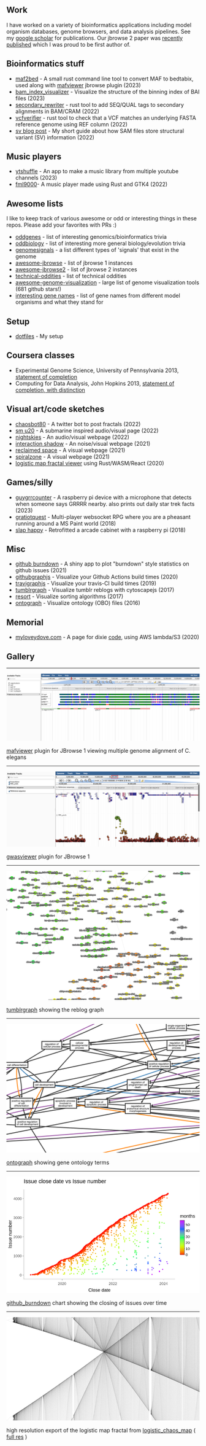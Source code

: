 ## Work

I have worked on a variety of bioinformatics applications including model
organism databases, genome browsers, and data analysis pipelines. See my
[google scholar](https://scholar.google.com/citations?view_op=list_works&hl=en&user=--FwzsgAAAAJ)
for publications. Our jbrowse 2 paper was
[recently published](https://www.biorxiv.org/content/10.1101/2022.07.28.501447v1)
which I was proud to be first author of.

## Bioinformatics stuff

- [maf2bed](https://github.com/cmdcolin/maf2bed) - A small rust command line
  tool to convert MAF to bedtabix, used along with
  [mafviewer](https://github.com/cmdcolin/jbrowse-plugin-mafviewer) jbrowse
  plugin (2023)
- [bam_index_visualizer](https://cmdcolin.github.io/bam_index_visualizer/) -
  Visualize the structure of the binning index of BAI files (2023)
- [secondary_rewriter](https://github.com/cmdcolin/secondary_rewriter) - rust
  tool to add SEQ/QUAL tags to secondary alignments in BAM/CRAM (2022)
- [vcfverifier](https://github.com/cmdcolin/vcfverifier) - rust tool to check
  that a VCF matches an underlying FASTA reference genome using REF column
  (2022)
- [sv blog post](https://cmdcolin.github.io/posts/2022-02-06-sv-sam) - My short
  guide about how SAM files store structural variant (SV) information (2022)

## Music players

- [ytshuffle](https://cmdcolin.github.io/ytshuffle/) - An app to make a music
  library from multiple youtube channels (2023)
- [fml9000](https://github.com/cmdcolin/fml9000)\- A music player made using
  Rust and GTK4 (2022)

## Awesome lists

I like to keep track of various awesome or odd or interesting things in these
repos. Please add your favorites with PRs :)

- [oddgenes](https://github.com/cmdcolin/oddgenes) - list of interesting
  genomics/bioinformatics trivia
- [oddbiology](https://github.com/cmdcolin/oddbiology) - list of interesting
  more general biology/evolution trivia
- [genomesignals](https://github.com/cmdcolin/genomesignals) - a list different
  types of 'signals' that exist in the genome
- [awesome-jbrowse](https://github.com/cmdcolin/awesome-jbrowse) - list of
  jbrowse 1 instances
- [awesome-jbrowse2](https://github.com/cmdcolin/awesome-jbrowse2) - list of
  jbrowse 2 instances
- [technical-oddities](https://github.com/cmdcolin/technical_oddities) - list of
  technical oddities
- [awesome-genome-visualization](https://cmdcolin.github.io/awesome-genome-visualization/) -
  large list of genome visualization tools (681 github stars!)
- [interesting gene names](https://cmdcolin.github.io/genes) - list of gene
  names from different model organisms and what they stand for

## Setup

- [dotfiles](https://github.com/cmdcolin/dotfiles/) - My setup

## Coursera classes

- Experimental Genome Science, University of Pennsylvania 2013,
  [statement of completion](genomesci.pdf)
- Computing for Data Analysis, John Hopkins 2013,
  [statement of completion, with distinction](compdata.pdf)

## Visual art/code sketches

- [chaosbot80](https://github.com/cmdcolin/twitter_fractal_bot) - A twitter bot
  to post fractals (2022)
- [sm u20](https://cmdcolin.github.io/sm_u20) - A submarine inspired
  audio/visual page (2022)
- [nightskies](https://cmdcolin.github.io/nightskies/) - An audio/visual webpage
  (2022)
- [interaction shadow](https://cmdcolin.github.io/interaction_shadow/) - An
  noise/visual webpage (2021)
- [reclaimed space](https://cmdcolin.github.io/reclaimedspace/) - A visual
  webpage (2021)
- [spiralzone](https://cmdcolin.github.io/spiralzone/) - A visual webpage (2021)
- [logistic map fractal viewer](https://cmdcolin.github.io/logistic_chaos_map/)
  using Rust/WASM/React (2020)

## Games/silly

- [guygrrcounter](https://github.com/cmdcolin/guygrrcounter/) - A raspberry pi
  device with a microphone that detects when someone says GRRRR nearby. also
  prints out daily star trek facts (2023)
- [gratiotquest](https://github.com/vastholdings/gratiotquest) - Multi-player
  websocket RPG where you are a pheasant running around a MS Paint world (2018)
- [slap happy](https://github.com/cmdcolin/slaphappy) - Retrofitted a arcade
  cabinet with a raspberry pi (2018)

## Misc

- [github burndown](https://colindiesh.shinyapps.io/github_burndown/) - A shiny
  app to plot "burndown" style statistics on github issues (2021)
- [githubgraphjs](https://cmdcolin.github.io/githubgraphjs) - Visualize your
  Github Actions build times (2020)
- [travigraphjs](https://cmdcolin.github.io/travigraphjs) - Visualize your
  travis-CI build times (2019)
- [tumblrgraph](http://cmdcolin.github.io/tumblrgraph2/) - Visualize tumblr
  reblogs with cytoscapejs (2017)
- [resort](https://cmdcolin.github.io/resort/qs.html) - Visualize sorting
  algorithms (2017)
- [ontograph](https://elsiklab.github.io/ontograph/) - Visualize ontology (OBO)
  files (2016)

## Memorial

- [myloveydove.com](https://myloveydove.com) - A page for dixie
  [code](https://github.com/cmdcolin/aws_serverless_photo_gallery), using AWS
  lambda/S3 (2020)

## Gallery

---

![](mafviewer.png)

[mafviewer](https://github.com/cmdcolin/mafviewer) plugin for JBrowse 1 viewing
multiple genome alignment of C. elegans

---

![](gwasviewer.png)

[gwasviewer](github.com/elsiklab/gwasviewer) plugin for JBrowse 1

---

![](tumblrgraph.png)

[tumblrgraph](http://cmdcolin.github.io/tumblrgraph2/) showing the reblog graph

---

![](ontograph.png)

[ontograph](https://elsiklab.github.io/ontograph/) showing gene ontology terms

---

![](plots.png)

[github_burndown](https://colindiesh.shinyapps.io/github_burndown/) chart
showing the closing of issues over time

---

![](2sm.png)

high resolution export of the logistic map fractal from
[logistic_chaos_map](https://cmdcolin.github.io/logistic_chaos_map/) (
[full res](https://raw.githubusercontent.com/cmdcolin/logistic_chaos_map/master/img/2.png)
)
